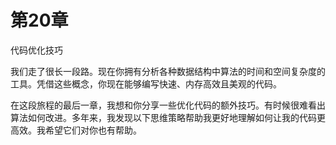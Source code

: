# 第20章

代码优化技巧

我们走了很长一段路。现在你拥有分析各种数据结构中算法的时间和空间复杂度的工具。凭借这些概念，你现在能够编写快速、内存高效且美观的代码。

在这段旅程的最后一章，我想和你分享一些优化代码的额外技巧。有时候很难看出算法如何改进。多年来，我发现以下思维策略帮助我更好地理解如何让我的代码更高效。我希望它们对你也有帮助。
